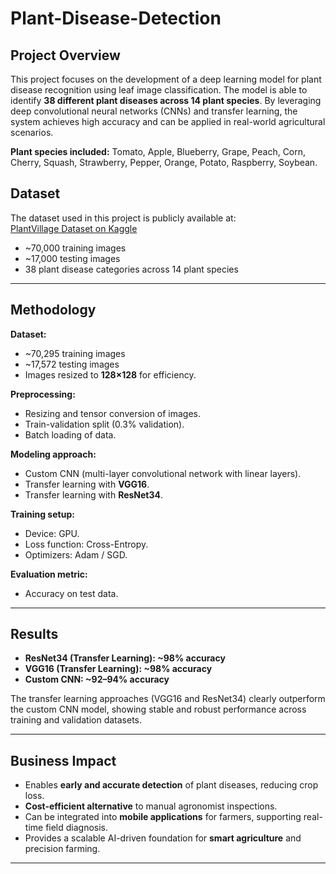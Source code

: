 # Plant-Disease-Detection

## Project Overview
This project focuses on the development of a deep learning model for plant disease recognition using leaf image classification. The model is able to identify **38 different plant diseases across 14 plant species**. By leveraging deep convolutional neural networks (CNNs) and transfer learning, the system achieves high accuracy and can be applied in real-world agricultural scenarios.

**Plant species included:**
Tomato, Apple, Blueberry, Grape, Peach, Corn, Cherry, Squash, Strawberry, Pepper, Orange, Potato, Raspberry, Soybean.

## Dataset
The dataset used in this project is publicly available at:  
[PlantVillage Dataset on Kaggle](https://www.kaggle.com/datasets/emmarex/plantdisease)

- ~70,000 training images
- ~17,000 testing images
- 38 plant disease categories across 14 plant species

---

## Methodology

**Dataset:**
- ~70,295 training images  
- ~17,572 testing images  
- Images resized to **128×128** for efficiency.  

**Preprocessing:**
- Resizing and tensor conversion of images.  
- Train-validation split (0.3% validation).  
- Batch loading of data.  

**Modeling approach:**
- Custom CNN (multi-layer convolutional network with linear layers).  
- Transfer learning with **VGG16**.  
- Transfer learning with **ResNet34**.  

**Training setup:**
- Device: GPU.  
- Loss function: Cross-Entropy.  
- Optimizers: Adam / SGD.  

**Evaluation metric:**
- Accuracy on test data.  

---

## Results

- **ResNet34 (Transfer Learning): ~98% accuracy**  
- **VGG16 (Transfer Learning): ~98% accuracy**  
- **Custom CNN: ~92–94% accuracy**  

The transfer learning approaches (VGG16 and ResNet34) clearly outperform the custom CNN model, showing stable and robust performance across training and validation datasets.

---

## Business Impact

- Enables **early and accurate detection** of plant diseases, reducing crop loss.  
- **Cost-efficient alternative** to manual agronomist inspections.  
- Can be integrated into **mobile applications** for farmers, supporting real-time field diagnosis.  
- Provides a scalable AI-driven foundation for **smart agriculture** and precision farming.  

---

